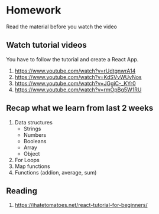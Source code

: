 # Homework
Read the material before you watch the video

## Watch tutorial videos
You have to follow the tutorial and create a React App.

1. https://www.youtube.com/watch?v=rUdtgnwrA14
2. https://www.youtube.com/watch?v=KdSVvWUvNos
3. https://www.youtube.com/watch?v=JGgiC-_KYr0
4. https://www.youtube.com/watch?v=rmOpBg5W1RU

## Recap what we learn from last 2 weeks

1. Data structures
   - Strings
   - Numbers
   - Booleans
   - Array
   - Object
2. For Loops
3. Map functions
4. Functions (addion, average, sum)

## Reading

1. https://ihatetomatoes.net/react-tutorial-for-beginners/

